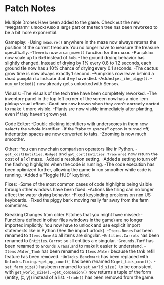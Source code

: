 # Patch Notes

Multiple Drones Have been added to the game. Check out the new "Megafarm" unlock!
Also a large part of the tech tree has been reworked to be a bit more exponential.

Gameplay:
-Using `measure()` anywhere in the maze now always returns the position of the current treasure. You no longer have to measure the treasure specifically.
-There is now a `can_move()` function for the maze.
-Pumpkins now scale up to 6x6 instead of 5x5.
-The ground drying behavior has slightly changed. Instead of drying by 1% every 0.8 to 1.2 seconds, each ground tile now has a 10% chance of drying every 0.1 seconds.
-The cactus grow time is now always exactly 1 second.
-Pumpkins now leave behind a dead pumpkin to indicate that they have died.
-Added `pet_the_piggy()`.
-`num_unlocked()` now already get's unlocked with Senses.

Visuals:
-The visuals of the tech tree have been completely reworked.
-The inventory panel in the top left corner of the screen now has a nice item pickup visual effect.
-Cacti are now brown when they aren't correctly sorted to make it more visible.
-Plants are now visible immediately after planting, even if they haven't grown yet.

Code Editor:
-Double clicking identifiers with underscores in them now selects the whole identifier.
-If the "tabs to spaces" option is turned off, indentation spaces are now converted to tabs.
-Zooming is now much smoother.

Other:
-You can now chain comparison operators like in Python.
-`get_cost(Entities.Hedge)` and `get_cost(Entities.Treasure)` now return the cost of a 1x1 maze.
-Added a resolution setting.
-Added a setting to turn off the flashing highlights when the code is running.
-The code execution has been optimized further, allowing the game to run smoother while code is running.
-Added a "Toggle HUD" keybind.

Fixes:
-Some of the most common cases of code highlights being visible through other windows have been fixed.
-Actions like tilling can no longer affect the water drying behavior.
-Fixed keybinding problems on non US keyboards.
-Fixed the piggy bank moving really far away from the farm sometimes.

Breaking Changes from older Patches that you might have missed:
-Functions defined in other files (windows in the game) are no longer imported implicitly. You now have to unlock and use explicit import statements like in Python (See the import unlock).
-`Items.Bones` has been renamed to `Items.Bone` so all items are singular.
-`Entities.Carrots` has been renamed to `Entities.Carrot` so all entities are singular.
-`Grounds.Turf` has been renamed to `Grounds.Grassland` to make it easier to understand.
-`Items.Water_Tank` has been renamed to `Items.Water` because the tank refill feature has been removed.
-`Unlocks.Benchmark` has been replaced with `Unlocks.Timing`.
-`get_op_count()` has been renamed to `get_tick_count()`.
-`set_farm_size()` has been renamed to `set_world_size()` to be consistent with `get_world_size()`.
-`get_companion()` now returns a tuple of the form (entity, (x, y)) instead of a list.
-`trade()` has been removed from the game.